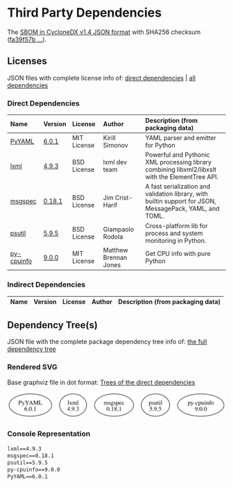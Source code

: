 # Third Party Dependencies

<!--[[[fill sbom_sha256()]]]-->
The [SBOM in CycloneDX v1.4 JSON format](https://git.sr.ht/~sthagen/taksonomia/blob/default/sbom/cdx.json) with SHA256 checksum ([fa39f57b ...](https://git.sr.ht/~sthagen/taksonomia/blob/default/sbom/cdx.json.sha256 "sha256:fa39f57b100656cc264acfb8f396fff4ef1e2dcec0e962db52799f8a2dcd768a")).
<!--[[[end]]] (checksum: 6fb8aef6102bd5836d2918bccc066e9d)-->
## Licenses 

JSON files with complete license info of: [direct dependencies](direct-dependency-licenses.json) | [all dependencies](all-dependency-licenses.json)

### Direct Dependencies

<!--[[[fill direct_dependencies_table()]]]-->
| Name                                                  | Version                                             | License     | Author                | Description (from packaging data)                                                                        |
|:------------------------------------------------------|:----------------------------------------------------|:------------|:----------------------|:---------------------------------------------------------------------------------------------------------|
| [PyYAML](https://pyyaml.org/)                         | [6.0.1](https://pypi.org/project/PyYAML/6.0.1/)     | MIT License | Kirill Simonov        | YAML parser and emitter for Python                                                                       |
| [lxml](https://lxml.de/)                              | [4.9.3](https://pypi.org/project/lxml/4.9.3/)       | BSD License | lxml dev team         | Powerful and Pythonic XML processing library combining libxml2/libxslt with the ElementTree API.         |
| [msgspec](https://jcristharif.com/msgspec/)           | [0.18.1](https://pypi.org/project/msgspec/0.18.1/)  | BSD License | Jim Crist-Harif       | A fast serialization and validation library, with builtin support for JSON, MessagePack, YAML, and TOML. |
| [psutil](https://github.com/giampaolo/psutil)         | [5.9.5](https://pypi.org/project/psutil/5.9.5/)     | BSD License | Giampaolo Rodola      | Cross-platform lib for process and system monitoring in Python.                                          |
| [py-cpuinfo](https://github.com/workhorsy/py-cpuinfo) | [9.0.0](https://pypi.org/project/py-cpuinfo/9.0.0/) | MIT License | Matthew Brennan Jones | Get CPU info with pure Python                                                                            |
<!--[[[end]]] (checksum: 378b02e722ab822cb9aa0a7ec21f4534)-->

### Indirect Dependencies

<!--[[[fill indirect_dependencies_table()]]]-->
| Name | Version | License | Author | Description (from packaging data) |
|:-----|:--------|:--------|:-------|:----------------------------------|
<!--[[[end]]] (checksum: 8a87b89207db0be2864af66f9266660c)-->

## Dependency Tree(s)

JSON file with the complete package dependency tree info of: [the full dependency tree](package-dependency-tree.json)

### Rendered SVG

Base graphviz file in dot format: [Trees of the direct dependencies](package-dependency-tree.dot.txt)

<img src="./package-dependency-tree.svg" alt="Trees of the direct dependencies" title="Trees of the direct dependencies"/>

### Console Representation

<!--[[[fill dependency_tree_console_text()]]]-->
````console
lxml==4.9.3
msgspec==0.18.1
psutil==5.9.5
py-cpuinfo==9.0.0
PyYAML==6.0.1
````
<!--[[[end]]] (checksum: d6f521d7cf1e2edadf0ba3900f80c135)-->
